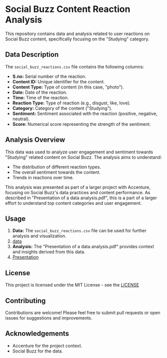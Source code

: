 
# Social Buzz Content Reaction Analysis

This repository contains data and analysis related to user reactions on Social Buzz content, specifically focusing on the "Studying" category.

## Data Description

The `social_buzz_reactions.csv`  file contains the following columns:

* **S.no:** Serial number of the reaction.
* **Content ID:** Unique identifier for the content.
* **Content Type:** Type of content (in this case, "photo").
* **Date:** Date of the reaction.
* **Time:** Time of the reaction.
* **Reaction Type:** Type of reaction (e.g., disgust, like, love).
* **Category:** Category of the content ("Studying").
* **Sentiment:** Sentiment associated with the reaction (positive, negative, neutral).
* **Score:** Numerical score representing the strength of the sentiment.

## Analysis Overview

This data was used to analyze user engagement and sentiment towards "Studying" related content on Social Buzz. The analysis aims to understand:

* The distribution of different reaction types.
* The overall sentiment towards the content.
* Trends in reactions over time.

This analysis was presented as part of a larger project with Accenture, focusing on Social Buzz's data practices and content performance. As described in "Presentation of a data analysis.pdf", this is a part of a larger effort to understand top content categories and user engagement.

## Usage

1.  **Data:** The `social_buzz_reactions.csv` file can be used for further analysis and visualization.
2.  [ data](https://github.com/edigasreelekha/Reactions-Analysis/blob/main/Book2.csv)
3.  **Analysis:** The "Presentation of a data analysis.pdf" provides context and insights derived from this data.
4.  [Presentation](https://github.com/edigasreelekha/Reactions-Analysis/blob/main/Presentation%20of%20a%20data%20analysis%20(1).pdf)

## License

This project is licensed under the MIT License - see the [LICENSE]()

## Contributing

Contributions are welcome! Please feel free to submit pull requests or open issues for suggestions and improvements.

## Acknowledgements

* Accenture for the project context.
* Social Buzz for the data.
